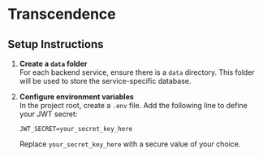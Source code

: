 # Transcendence

## Setup Instructions

1. **Create a `data` folder**  
	For each backend service, ensure there is a `data` directory. This folder will be used to store the service-specific database.

2. **Configure environment variables**  
	In the project root, create a `.env` file. Add the following line to define your JWT secret:

	```
	JWT_SECRET=your_secret_key_here
	```

	Replace `your_secret_key_here` with a secure value of your choice.
